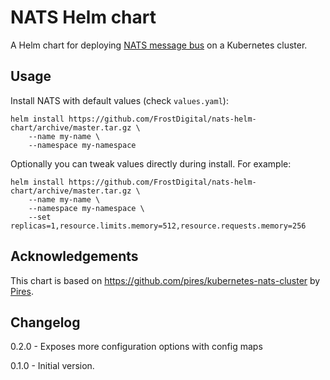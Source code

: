 # NATS Helm chart

A Helm chart for deploying [NATS message bus](https://nats.io/) on a Kubernetes cluster.

## Usage

Install NATS with default values (check `values.yaml`):

```
helm install https://github.com/FrostDigital/nats-helm-chart/archive/master.tar.gz \
	--name my-name \
	--namespace my-namespace
```

Optionally you can tweak values directly during install. For example:

```
helm install https://github.com/FrostDigital/nats-helm-chart/archive/master.tar.gz \
	--name my-name \
	--namespace my-namespace \
	--set replicas=1,resource.limits.memory=512,resource.requests.memory=256
```


## Acknowledgements

This chart is based on https://github.com/pires/kubernetes-nats-cluster by [Pires](https://github.com/pires).


## Changelog

0.2.0 - Exposes more configuration options with config maps

0.1.0 - Initial version.

